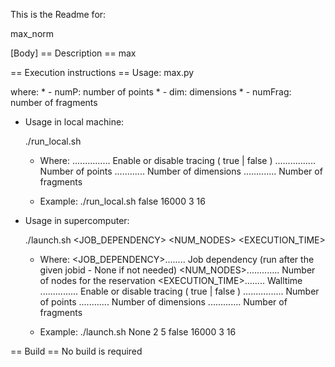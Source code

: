 This is the Readme for:

max_norm

[Name]: max_norm
[Contact Person]: support-compss@bsc.es
[Access Level]: public
[License Agreement]: Apache2
[Platform]: COMPSs

[Body]
== Description ==
max


== Execution instructions ==
Usage:
max.py <numP> <dim> <numFrag>

where:
                 * - numP: number of points
                 * - dim: dimensions
                 * - numFrag: number of fragments

* Usage in local machine:

    ./run_local.sh <TRACING> <POINTS> <DIM> <FRAGMENTS>

    - Where:
        <TRACING>............... Enable or disable tracing ( true | false )
        <POINTS>................ Number of points
        <DIMENSIONS>............ Number of dimensions
        <FRAGMENTS>............. Number of fragments

     - Example: ./run_local.sh false 16000 3 16

* Usage in supercomputer:

    ./launch.sh <JOB_DEPENDENCY> <NUM_NODES> <EXECUTION_TIME> <TRACING> <POINTS> <DIM> <FRAGMENTS>

    - Where:
        <JOB_DEPENDENCY>........ Job dependency (run after the given jobid - None if not needed)
        <NUM_NODES>............. Number of nodes for the reservation
        <EXECUTION_TIME>........ Walltime
        <TRACING>............... Enable or disable tracing ( true | false )
        <POINTS>................ Number of points
        <DIMENSIONS>............ Number of dimensions
        <FRAGMENTS>............. Number of fragments

    - Example: ./launch.sh None 2 5 false 16000 3 16

== Build ==
No build is required
